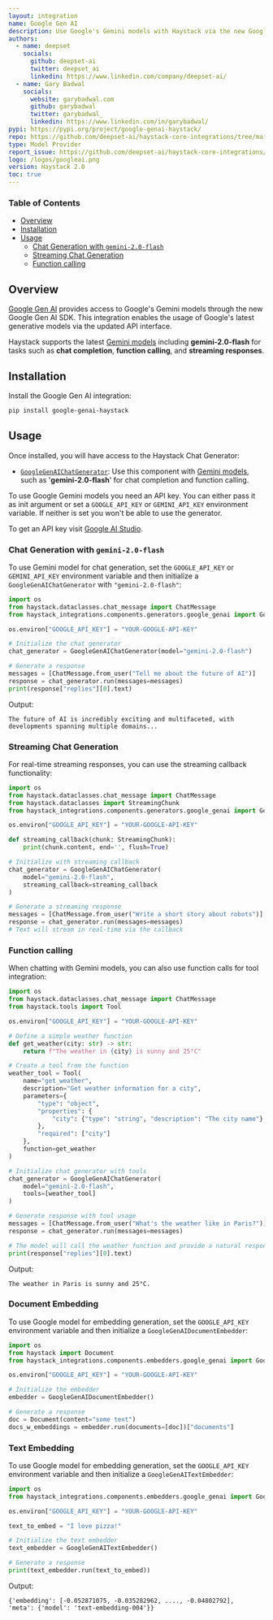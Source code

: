 ```yaml
---
layout: integration
name: Google Gen AI
description: Use Google's Gemini models with Haystack via the new Google Gen AI SDK
authors:
  - name: deepset
    socials:
      github: deepset-ai
      twitter: deepset_ai
      linkedin: https://www.linkedin.com/company/deepset-ai/
  - name: Gary Badwal
    socials:
      website: garybadwal.com
      github: garybadwal
      twitter: garybadwal_
      linkedin: https://www.linkedin.com/in/garybadwal/
pypi: https://pypi.org/project/google-genai-haystack/
repo: https://github.com/deepset-ai/haystack-core-integrations/tree/main/integrations/google_genai
type: Model Provider
report_issue: https://github.com/deepset-ai/haystack-core-integrations/issues
logo: /logos/googleai.png
version: Haystack 2.0
toc: true
---
```


### Table of Contents

- [Overview](#overview)
- [Installation](#installation)
- [Usage](#usage)
  - [Chat Generation with `gemini-2.0-flash`](#chat-generation-with-gemini-20-flash)
  - [Streaming Chat Generation](#streaming-chat-generation)
  - [Function calling](#function-calling)

## Overview

[Google Gen AI](https://ai.google.dev/) provides access to Google's Gemini models through the new Google Gen AI SDK. This integration enables the usage of Google's latest generative models via the updated API interface.

Haystack supports the latest [Gemini models](https://ai.google.dev/models/gemini) including **gemini-2.0-flash** for tasks such as **chat completion**, **function calling**, and **streaming responses**.

## Installation

Install the Google Gen AI integration:

```bash
pip install google-genai-haystack
```

## Usage

Once installed, you will have access to the Haystack Chat Generator:

- [`GoogleGenAIChatGenerator`](https://docs.haystack.deepset.ai/docs/googlegenaichatgenerator): Use this component with [Gemini models](https://ai.google.dev/gemini-api/docs/models/gemini#model-variations), such as '**gemini-2.0-flash**' for chat completion and function calling.

To use Google Gemini models you need an API key. You can either pass it as init argument or set a `GOOGLE_API_KEY` or `GEMINI_API_KEY` environment variable. If neither is set you won't be able to use the generator.

To get an API key visit [Google AI Studio](https://aistudio.google.com/).

### Chat Generation with `gemini-2.0-flash`

To use Gemini model for chat generation, set the `GOOGLE_API_KEY` or `GEMINI_API_KEY` environment variable and then initialize a `GoogleGenAIChatGenerator` with `"gemini-2.0-flash"`:

```python
import os
from haystack.dataclasses.chat_message import ChatMessage
from haystack_integrations.components.generators.google_genai import GoogleGenAIChatGenerator

os.environ["GOOGLE_API_KEY"] = "YOUR-GOOGLE-API-KEY"

# Initialize the chat generator
chat_generator = GoogleGenAIChatGenerator(model="gemini-2.0-flash")

# Generate a response
messages = [ChatMessage.from_user("Tell me about the future of AI")]
response = chat_generator.run(messages=messages)
print(response["replies"][0].text)
```

Output:

```shell
The future of AI is incredibly exciting and multifaceted, with developments spanning multiple domains...
```

### Streaming Chat Generation

For real-time streaming responses, you can use the streaming callback functionality:

```python
import os
from haystack.dataclasses.chat_message import ChatMessage
from haystack.dataclasses import StreamingChunk
from haystack_integrations.components.generators.google_genai import GoogleGenAIChatGenerator

os.environ["GOOGLE_API_KEY"] = "YOUR-GOOGLE-API-KEY"

def streaming_callback(chunk: StreamingChunk):
    print(chunk.content, end='', flush=True)

# Initialize with streaming callback
chat_generator = GoogleGenAIChatGenerator(
    model="gemini-2.0-flash",
    streaming_callback=streaming_callback
)

# Generate a streaming response
messages = [ChatMessage.from_user("Write a short story about robots")]
response = chat_generator.run(messages=messages)
# Text will stream in real-time via the callback
```

### Function calling

When chatting with Gemini models, you can also use function calls for tool integration:

```python
import os
from haystack.dataclasses.chat_message import ChatMessage
from haystack.tools import Tool

os.environ["GOOGLE_API_KEY"] = "YOUR-GOOGLE-API-KEY"

# Define a simple weather function
def get_weather(city: str) -> str:
    return f"The weather in {city} is sunny and 25°C"

# Create a tool from the function
weather_tool = Tool(
    name="get_weather",
    description="Get weather information for a city",
    parameters={
        "type": "object",
        "properties": {
            "city": {"type": "string", "description": "The city name"}
        },
        "required": ["city"]
    },
    function=get_weather
)

# Initialize chat generator with tools
chat_generator = GoogleGenAIChatGenerator(
    model="gemini-2.0-flash",
    tools=[weather_tool]
)

# Generate response with tool usage
messages = [ChatMessage.from_user("What's the weather like in Paris?")]
response = chat_generator.run(messages=messages)

# The model will call the weather function and provide a natural response
print(response["replies"][0].text)
```

Output:

```shell
The weather in Paris is sunny and 25°C.
``` 

### Document Embedding

To use Google model for embedding generation, set the `GOOGLE_API_KEY` environment variable and then initialize a `GoogleGenAIDocumentEmbedder`:

```python
import os
from haystack import Document
from haystack_integrations.components.embedders.google_genai import GoogleGenAIDocumentEmbedder

os.environ["GOOGLE_API_KEY"] = "YOUR-GOOGLE-API-KEY"

# Initialize the embedder
embedder = GoogleGenAIDocumentEmbedder()

# Generate a response
doc = Document(content="some text")
docs_w_embeddings = embedder.run(documents=[doc])["documents"]
```

### Text Embedding

To use Google model for embedding generation, set the `GOOGLE_API_KEY` environment variable and then initialize a `GoogleGenAITextEmbedder`:

```python
import os
from haystack_integrations.components.embedders.google_genai import GoogleGenAITextEmbedder

os.environ["GOOGLE_API_KEY"] = "YOUR-GOOGLE-API-KEY"

text_to_embed = "I love pizza!"

# Initialize the text embedder
text_embedder = GoogleGenAITextEmbedder()

# Generate a response
print(text_embedder.run(text_to_embed))
```

Output:

```shell
{'embedding': [-0.052871075, -0.035282962, ...., -0.04802792], 
'meta': {'model': 'text-embedding-004'}}
```